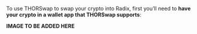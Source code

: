 To use THORSwap to swap your crypto into Radix, first you’ll need to **have your crypto in a wallet app that THORSwap supports**:

**IMAGE TO BE ADDED HERE**
